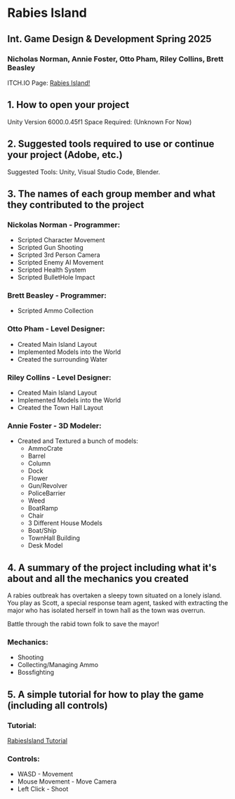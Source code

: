 # Rabies Island
## Int. Game Design & Development Spring 2025
### Nicholas Norman, Annie Foster, Otto Pham, Riley Collins, Brett Beasley

ITCH.IO Page: [Rabies Island!](https://downstren.itch.io/rabies-island)

## 1. How to open your project

Unity Version 6000.0.45f1
Space Required: (Unknown For Now)

## 2. Suggested tools required to use or continue your project (Adobe, etc.)

Suggested Tools: Unity, Visual Studio Code, Blender.

## 3. The names of each group member and what they contributed to the project

### Nickolas Norman - Programmer:
* Scripted Character Movement
* Scripted Gun Shooting
* Scripted 3rd Person Camera
* Scripted Enemy AI Movement
* Scripted Health System
* Scripted BulletHole Impact

### Brett Beasley - Programmer:
* Scripted Ammo Collection

### Otto Pham - Level Designer:
* Created Main Island Layout
* Implemented Models into the World
* Created the surrounding Water

### Riley Collins - Level Designer:
* Created Main Island Layout
* Implemented Models into the World
* Created the Town Hall Layout

### Annie Foster - 3D Modeler:
* Created and Textured a bunch of models:
  * AmmoCrate
  * Barrel
  * Column
  * Dock
  * Flower
  * Gun/Revolver
  * PoliceBarrier
  * Weed
  * BoatRamp
  * Chair
  * 3 Different House Models
  * Boat/Ship
  * TownHall Building
  * Desk Model
  
## 4. A summary of the project including what it's about and all the mechanics you created

A rabies outbreak has overtaken a sleepy town situated on a lonely island. You play as Scott, a special response team agent, tasked with extracting the major who has isolated herself in town hall as the town was overrun. 

Battle through the rabid town folk to save the mayor!

### Mechanics:

* Shooting
* Collecting/Managing Ammo
* Bossfighting

## 5. A simple tutorial for how to play the game (including all controls)

### Tutorial:

[RabiesIsland Tutorial](https://youtu.be/f2AabVXLRdQ)

### Controls:

* WASD - Movement
* Mouse Movement - Move Camera
* Left Click - Shoot
